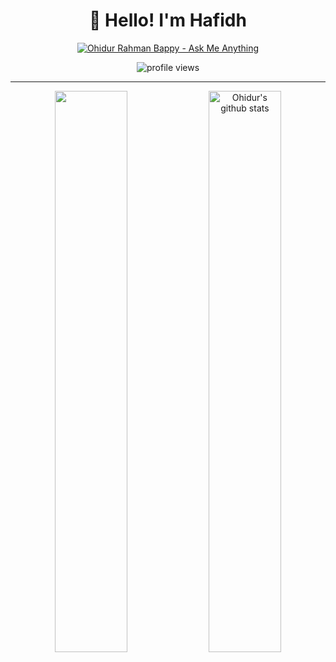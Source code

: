 <div align='center'>
  
  
  # 👋 Hello! I'm Hafidh  
  
  [![Ohidur Rahman Bappy - Ask Me Anything](https://img.shields.io/static/v1?label=Discussions&message=Ask%20Me%20Anything&color=green&style=for-the-badge&logo=github&logoColor=white)](https://github.com/hafidh7/hafidh7/discussions/new?category=ask-me-anything)
  
  <img src="https://gpvc.arturio.dev/hafidh7" alt="profile views"> 
  
</div>

---

<p align="center">
  <img width="48%"  align="center" src="https://github-readme-stats.vercel.app/api/top-langs/?username=hafidh7&theme=vue-dark&hide_langs_below=1&layout=compact" />
  <img width="48%"  align="center" src="https://github-readme-stats.vercel.app/api?username=hafidh7&show_icons=true&theme=vue-dark&line_height=31" alt="Ohidur's github stats"/>
</p>
